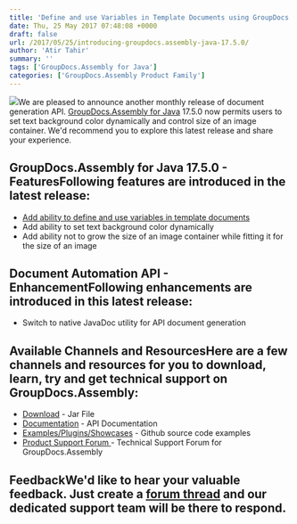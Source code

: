 ```yaml
---
title: 'Define and use Variables in Template Documents using GroupDocs.Assembly for Java 17.5.0'
date: Thu, 25 May 2017 07:48:08 +0000
draft: false
url: /2017/05/25/introducing-groupdocs.assembly-java-17.5.0/
author: 'Atir Tahir'
summary: ''
tags: ['GroupDocs.Assembly for Java']
categories: ['GroupDocs.Assembly Product Family']
---
```


[![](http://blog.groupdocs.com/wp-content/uploads/sites/4/2017/03/groupdocs-assembly-java-1.png)](https://www.groupdocs.com/products/assembly/java)We are pleased to announce another monthly release of document generation API. [GroupDocs.Assembly for Java](https://www.groupdocs.com/products/assembly/java) 17.5.0 now permits users to set text background color dynamically and control size of an image container. We'd recommend you to explore this latest release and share your experience.

## GroupDocs.Assembly for Java 17.5.0 - FeaturesFollowing features are introduced in the latest release:

*   [Add ability to define and use variables in template documents](https://docs.groupdocs.com/assembly/java/)
*   Add ability to set text background color dynamically
*   Add ability not to grow the size of an image container while fitting it for the size of an image

## Document Automation API - EnhancementFollowing enhancements are introduced in this latest release:

*   Switch to native JavaDoc utility for API document generation

## Available Channels and ResourcesHere are a few channels and resources for you to download, learn, try and get technical support on GroupDocs.Assembly:

*   [Download](https://downloads.groupdocs.com/assembly/java "GroupDocs.Assembly for Java Downloads") - Jar File
*   [Documentation](https://docs.groupdocs.com/display/assemblyjava/Home "GroupDocs.Assembly for Java Documentation") - API Documentation
*   [Examples/Plugins/Showcases](https://github.com/groupdocs-assembly/GroupDocs.Assembly-for-Java "Document Generation for Java examples and showcases") - Github source code examples
*   [Product Support Forum ](http://groupdocs.com/Community/forums/groupdocs.assembly-product-family/8/showforum.aspx "GroupDocs.Assembly for .NET Support forum")\- Technical Support Forum for GroupDocs.Assembly

## FeedbackWe'd like to hear your valuable feedback. Just create a [forum thread](http://groupdocs.com/Community/forums/groupdocs.assembly-product-family/8/showforum.aspx "Technical Support Forum") and our dedicated support team will be there to respond.





